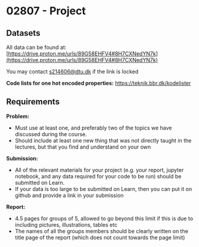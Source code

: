 # 02807 - Project

## Datasets

All data can be found at: [https://drive.proton.me/urls/89G58EHFV4#8H7CXNedYN7k](https://drive.proton.me/urls/89G58EHFV4#8H7CXNedYN7k)

You may contact s214606@dtu.dk if the link is locked

**Code lists for one hot encoded properties:** https://teknik.bbr.dk/kodelister

## Requirements
**Problem:**
- Must use at least one, and preferably two of the topics we have discussed during the course.
- Should include at least one new thing that was not directly taught in the lectures, but that you find and understand on your own

**Submission:**
- All of the relevant materials for your project (e.g. your report, jupyter notebook, and any data required for your code to be run) should be submitted on Learn. 
- If your data is too large to be submitted on Learn, then you can put it on github and provide a link in your submission

**Report:**
- 4.5 pages for groups of 5, allowed to go beyond this limit if this is due to including pictures, illustrations, tables etc
- The names of all the groups members should be clearly written on the title page of the report (which does not count towards the page limit)
